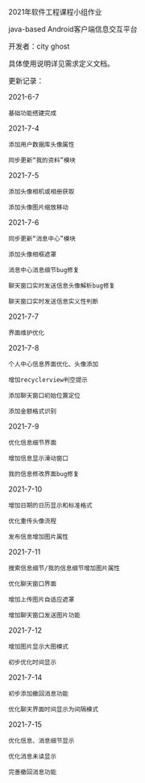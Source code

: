 2021年软件工程课程小组作业

java-based Android客户端信息交互平台

  开发者：city ghost
  
  具体使用说明详见需求定义文档。
  
  更新记录：
  
  2021-6-7
  
    基础功能搭建完成
    
  2021-7-4
  
    添加用户数据库头像属性 
    
    同步更新“我的资料”模块
    
  2021-7-5
  
    添加头像相机或相册获取
  
    添加头像图片缩放移动
    
  2021-7-6
  
    同步更新“消息中心”模块 
    
    添加头像相框遮罩 
    
    消息中心消息细节bug修复
    
    聊天窗口实时发送信息头像解析bug修复
    
    聊天窗口实时发送信息实义性判断
    
  2021-7-7
  
    界面维护优化
    
  2021-7-8
  
    个人中心信息界面优化、头像添加
    
    增加recyclerview判空提示

    添加聊天窗口初始位置定位
    
    添加金额格式识别
    
  2021-7-9
  
    优化信息细节界面
    
    增加信息显示滑动窗口
    
    我的信息修改界面bug修复
    
  2021-7-10
  
    增加日期的日历显示和标准格式
    
    优化重传头像流程
    
    发布信息增加图片属性
    
  2021-7-11
  
    搜索信息细节/我的信息细节增加图片属性 
    
    优化聊天窗口界面

    增加上传图片自适应遮罩

    增加聊天窗口发送图片功能
    
  2021-7-12
  
    增加图片显示大图模式
    
    初步优化时间显示
    
  2021-7-14
  
    初步添加撤回消息功能
    
    优化聊天界面时间显示为间隔模式

  2021-7-15
  
    优化信息、消息细节显示
    
    优化消息未读显示
    
    完善撤回消息功能
